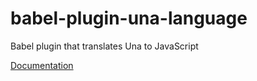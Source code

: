 # babel-plugin-una-language
Babel plugin that translates Una to JavaScript

[Documentation](https://una-language.com/docs/)